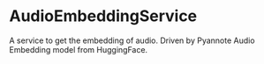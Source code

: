 # AudioEmbeddingService
A service to get the embedding of audio. Driven by Pyannote Audio Embedding model from HuggingFace.
